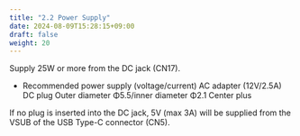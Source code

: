 ```yaml
---
title: "2.2 Power Supply"
date: 2024-08-09T15:28:15+09:00
draft: false
weight: 20
---
```


Supply 25W or more from the DC jack (CN17).

* Recommended power supply (voltage/current)
AC adapter (12V/2.5A)
DC plug Outer diameter Φ5.5/inner diameter Φ2.1 Center plus

If no plug is inserted into the DC jack, 5V (max 3A) will be supplied from the VSUB of the USB Type-C connector (CN5).
